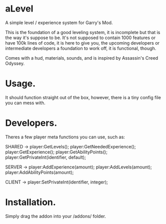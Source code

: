 # aLevel
A simple level / experience system for Garry's Mod. 

This is the foundation of a good leveling system, it is incomplete but that is the way it's suppose to be.
It's not supposed to contain 1000 features or have 100k lines of code, it is here to give you, the upcoming developers or intermediate developers a foundation to work off, it is functional, though.

Comes with a hud, materials, sounds, and is inspired by Assassin's Creed Odyssey.

# Usage.
It should function straight out of the box, however, there is a tiny config file you can mess with.

# Developers.
Theres a few player meta functions you can use, such as:

SHARED ->
player:GetLevels();
player:GetNeededExperience();
player:GetExperience();
player:GetAbilityPoints();
player:GetPrivateInt(identifier, default);

SERVER ->
player:AddExperience(amount);
player:AddLevels(amount);
player:AddAbilityPoints(amount);

CLIENT ->
player:SetPrivateInt(identifier, integer);

# Installation.
Simply drag the addon into your /addons/ folder.
